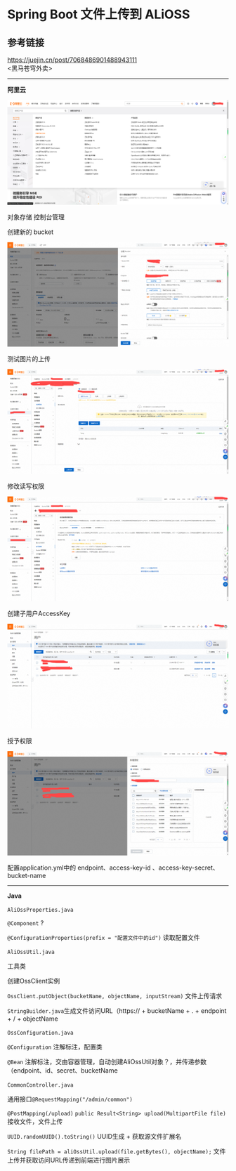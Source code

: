 # Spring Boot 文件上传到 ALiOSS

## 参考链接

<https://juejin.cn/post/7068486901488943111>  
<黑马苍穹外卖>

---


**阿里云**

![image-20240715162812664](./assets/image-20240715162812664.png)

对象存储 控制台管理

创建新的 bucket

![image-20240715163448749](./assets/image-20240715163448749.png)

测试图片的上传

![image-20240715163942768](./assets/image-20240715163942768.png)

修改读写权限

![image-20240715164234740](./assets/image-20240715164234740.png)

创建子用户AccessKey

![image-20240715165003680](./assets/image-20240715165003680.png)

授予权限

![image-20240715165053156](./assets/image-20240715165053156.png)

配置application.yml中的 endpoint、access-key-id 、access-key-secret、bucket-name 



---

**Java**

`AliOssProperties.java`

`@Component` ?

`@ConfigurationProperties(prefix = "配置文件中的id")` 读取配置文件



`AliOssUtil.java`

工具类

创建OssClient实例

`OssClient.putObject(bucketName, objectName, inputStream)` 文件上传请求

`StringBuilder.java`生成文件访问URL（https:// + bucketName + . + endpoint + / + objectName



`OssConfiguration.java`

`@Configuration` 注解标注，配置类

`@Bean` 注解标注，交由容器管理，自动创建AliOssUtil对象？，并传递参数（endpoint、id、secret、bucketName



`CommonController.java`

通用接口`@RequestMapping("/admin/common")`

`@PostMapping(/upload)` `public Result<String> upload(MultipartFile file)` 接收文件，文件上传

`UUID.randomUUID().toString()` UUID生成 + 获取源文件扩展名

`String filePath = aliOssUtil.upload(file.getBytes(), objectName);` 文件上传并获取访问URL传递到前端进行图片展示







